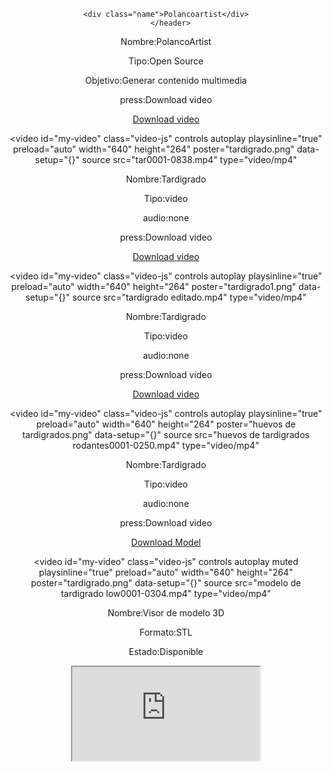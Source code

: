 <!DOCTYPE html>
</html>
<html lang="en">
<head>
    <meta charset="UTF-8">
    <meta http-equiv="X-UA-Compatible" content="IE=edge">
    <meta name="viewport" content="width=device-width, initial-scale=1.0">
    <link rel="stylesheet" href="polancoartist.css">
    <link rel="stylesheet" href="View.scss">
    <link href="https://vjs.zencdn.net/7.15.4/video-js.css" rel="stylesheet" />
    <link rel="stylesheet" href="normalize.css"> 
   
   
</head>
<body >
<header>
  

<!--este es tu contador-->

<div class="statistics"></div>
 
  
  
<!--aqui empieza tu pagina-->
 
  <!--perfil--> 
  <div class="perfil"></div>
      <!--Nombre-->      

    <div class="name">Polancoartist</div>
       </header> 


<p loading="lazy">Nombre:<span loading="lazy">PolancoArtist</span></p>
<p loading="lazy">Tipo:<span loading="lazy">Open Source</span></p>
<p>Objetivo:<span loading="lazy">Generar contenido multimedia</span></p>
<p>press:<span loading="lazy">Download video</span></p>
<a class="btn" href="tar0001-0838.mp4" download>Download video</a> 

<!--Galeria de videos va aqui-->
        

<video
id="my-video"
class="video-js"
controls
autoplay
playsinline="true"
preload="auto"
width="640"
height="264"
poster="tardigrado.png"
data-setup="{}"
source
src="tar0001-0838.mp4"
type="video/mp4"
></video>



<p loading="lazy">Nombre:<span loading="lazy">Tardigrado</span></p>
<p loading="lazy">Tipo:<span loading="lazy">video</span></p>
<p>audio:<span loading="lazy">none</span></p>
<p>press:<span loading="lazy">Download video</span></p>
<a class="btn" href="tardigrado editado.mp4" download>Download video</a> 

<video
id="my-video"
class="video-js"
controls
autoplay
playsinline="true"
preload="auto"
width="640"
height="264"
poster="tardigrado1.png"
data-setup="{}"
source
src="tardigrado editado.mp4"
type="video/mp4"
></video>


<p loading="lazy">Nombre:<span loading="lazy">Tardigrado</span></p>
<p loading="lazy">Tipo:<span loading="lazy">video</span></p>
<p>audio:<span loading="lazy">none</span></p>
<p>press:<span loading="lazy">Download video</span></p>
<a class="btn" href="huevos de tardigrados rodantes0001-0250.mp4" download>Download video</a> 



<video
id="my-video"
class="video-js"
controls
autoplay
playsinline="true"
preload="auto"
width="640"
height="264"
poster="huevos de tardigrados.png"
data-setup="{}"
source
src="huevos de tardigrados rodantes0001-0250.mp4"
type="video/mp4"
></video>



<p loading="lazy">Nombre:<span loading="lazy">Tardigrado</span></p>
<p loading="lazy">Tipo:<span loading="lazy">video</span></p>
<p>audio:<span loading="lazy">none</span></p>
<p>press:<span loading="lazy">Download video</span></p>
<a class="btn" href="tardigrado modelo.stl" download>Download Model</a> 

<video
id="my-video"
class="video-js"
controls
autoplay
muted
playsinline="true"
preload="auto"
width="640"
height="264"
poster="tardigrado.png"
data-setup="{}"
source
src="modelo de tardigrado low0001-0304.mp4"
type="video/mp4"
></video>
 
<!-- a link de empresas-->
<div class="responsive" loading="lazy">
<a class="link" href="#" src="#" ></a>
<a class="link" href="#"  src="#" ></a>
<a class="link" href="#" src="#" ></a>
<a class="link" href="#" src="#" ></a>
<a class="link" href="#" src="#" ></a>
<a class="link" href="#" src="#" ></a>
<a class="link" href="#"src="#" ></a>

</div>
<p loading="lazy">Nombre:<span loading="lazy">Visor de modelo 3D</span></p>
<p loading="lazy">Formato:<span loading="lazy">STL</span></p>
<p loading="lazy">Estado:<span loading="lazy">Disponible</span></p>

<iframe id="model" src="https://3dviewer.net"></iframe>

<script src="polancoartists.js"></script>     

 </body>
</html>



                  




                         
                                                       
                          
